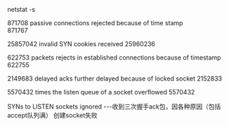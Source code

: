 netstat -s

871708 passive connections rejected because of time stamp  
871767

25857042 invalid SYN cookies received
25960236

622753 packets rejects in established connections because of timestamp
622755

2149683 delayed acks further delayed because of locked socket
2152833

5570432 times the listen queue of a socket overflowed
5570432

SYNs to LISTEN sockets ignored ---收到三次握手ack包，因各种原因（包括accept队列满） 创建socket失败
